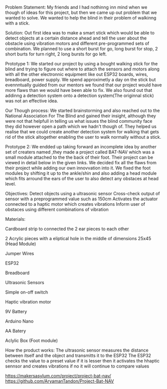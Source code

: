 Problem Statement: My friends and I had nothinng inn mind when we though of ideas for this project, but then we came up out problem that we wanted to solve. We wanted to help the blind in their problem of walkinng with a stick. 

Solution: Out first idea was to make a smart stick which would be able to detect objects at a certain distance ahead and tell the user about the obstacle using vibration motors and different pre-programmed sets of combination. We planned to use a short burst for go, long burst for stop, 2 short burts for turn right, 2 long bursts for go left.

Prototype 1: We started our project by using a bought walking stick for the blind and trying to figure out where to attach the sensors and motors along with all the other electronnic equipment like out ESP32 boards, wires, breadboard, power supply. We spend approximetly a day on the stick but evennntually guided from our mentors we found that our project would have more flaws than we would have been able to fix. We also found out that addinng a detection system onto a detection system(The originnal stick) was not an effective idea. 

Our Though process: We started brainstorming and also reached out to the National Association For The Blind and gained their insight, although they were not that helpfull in telling us what issues the blind community face they did however open a path which we hadn't though of. They helped us realise that we could create another detection system for walking that gets rid of the stick altogether enabling the user to walk normally without a stick. 

Prototype 2: We endded up taking forward an incomplete idea by another set of creaters named ,they made a project called BAT-NAV which was a small module attached to the the back of their foot. Their project can be viewed in detail below in the given links. We decided fix all the flaws from their project while adding our own innovvation into it. We fixed the foot modules by shifting it up to the ankle/shin and also adding a head module which fits arround the ears of the user to also detect any obstaces at head level.

Objectives:
Detect objects using a ultrasonic sensor
Cross-check output of sensor with a preprogrammed value such as 150cm
Activates the actuator connected to a haptic motor which creates vibrations
Inform user of obstaces using different combinations of vibration 

Materials:

Cardboard strip to connected the 2 ear pieces to each other

2 Acrylic pieces with a eliptical hole in the middle of dimensions 25x45 (Head Module)

Jumper Wires

ESP32 

Breadboard

Ultrasonic Sensors

Simple on-off switch

Haptic vibration motor

9V Battery

Arduino Nano

AA Batery

Aclylic Box (Foot module)



How the product works: 
The ultrasonic sensor measures the distance between itself and the object and transmitts it to the ESP32
The ESP32 checks the value to a preset value if it is lesser then it activates the hhaptic sennsor and creates vibrations if no it will continue to compare values



https://makersasylum.com/project/project-bat-nav/
https://github.com/AryamanTandon/Project-Bat-NAV
